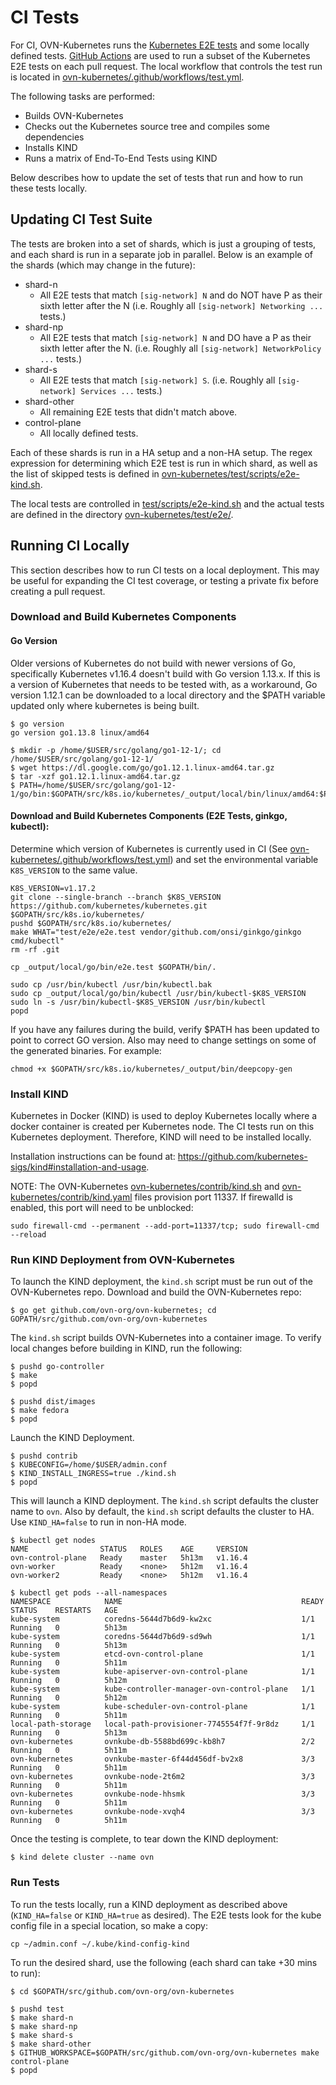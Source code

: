 # CI Tests

For CI, OVN-Kubernetes runs the
[Kubernetes E2E tests](https://github.com/kubernetes/community/blob/master/contributors/devel/sig-testing/e2e-tests.md)
and some locally defined tests. 
[GitHub Actions](https://help.github.com/en/actions)
are used to run a subset of the Kubernetes E2E tests on each pull request. The
local workflow that controls the test run is located in
[ovn-kubernetes/.github/workflows/test.yml](https://github.com/ovn-org/ovn-kubernetes/blob/master/.github/workflows/test.yml).

The following tasks are performed:
- Builds OVN-Kubernetes
- Checks out the Kubernetes source tree and compiles some dependencies
- Installs KIND
- Runs a matrix of End-To-End Tests using KIND

Below describes how to update the set of tests that run and how to run these
tests locally.

## Updating CI Test Suite

The tests are broken into a set of shards, which is just a grouping of tests,
and each shard is run in a separate job in parallel. Below is an example of
the shards (which may change in the future):
- shard-n
  - All E2E tests that match `[sig-network] N` and do NOT have P as their sixth
  letter after the N (i.e. Roughly all `[sig-network] Networking ...` tests.)
- shard-np
  - All E2E tests that match `[sig-network] N` and DO have a P as their sixth
  letter after the N. (i.e. Roughly all `[sig-network] NetworkPolicy ...`
  tests.)
- shard-s
  - All E2E tests that match `[sig-network] S`. (i.e. Roughly all
  `[sig-network] Services ...` tests.)
- shard-other
  - All remaining E2E tests that didn't match above.
- control-plane
  - All locally defined tests.

Each of these shards is run in a HA setup and a non-HA setup. The regex
expression for determining which E2E test is run in which shard, as well as the
list of skipped tests is defined in
[ovn-kubernetes/test/scripts/e2e-kind.sh](https://github.com/ovn-org/ovn-kubernetes/blob/master/test/scripts/e2e-kind.sh).

The local tests are controlled in
[test/scripts/e2e-kind.sh](https://github.com/ovn-org/ovn-kubernetes/blob/master/test/scripts/e2e-kind.sh)
and the actual tests are defined in the directory
[ovn-kubernetes/test/e2e/](https://github.com/ovn-org/ovn-kubernetes/tree/master/test/e2e).

## Running CI Locally

This section describes how to run CI tests on a local deployment. This may be
useful for expanding the CI test coverage, or testing a private fix before
creating a pull request.

### Download and Build Kubernetes Components

#### Go Version

Older versions of Kubernetes do not build with newer versions of Go,
specifically Kubernetes v1.16.4 doesn't build with Go version 1.13.x. If this is
a version of Kubernetes that needs to be tested with, as a workaround, Go
version 1.12.1 can be downloaded to a local directory and the $PATH variable
updated only where kubernetes is being built. 

```
$ go version
go version go1.13.8 linux/amd64

$ mkdir -p /home/$USER/src/golang/go1-12-1/; cd /home/$USER/src/golang/go1-12-1/
$ wget https://dl.google.com/go/go1.12.1.linux-amd64.tar.gz
$ tar -xzf go1.12.1.linux-amd64.tar.gz
$ PATH=/home/$USER/src/golang/go1-12-1/go/bin:$GOPATH/src/k8s.io/kubernetes/_output/local/bin/linux/amd64:$PATH
```

#### Download and Build Kubernetes Components (E2E Tests, ginkgo, kubectl):

Determine which version of Kubernetes is currently used in CI (See
[ovn-kubernetes/.github/workflows/test.yml](https://github.com/ovn-org/ovn-kubernetes/blob/master/.github/workflows/test.yml))
and set the environmental variable `K8S_VERSION` to the same value.

```
K8S_VERSION=v1.17.2
git clone --single-branch --branch $K8S_VERSION https://github.com/kubernetes/kubernetes.git $GOPATH/src/k8s.io/kubernetes/
pushd $GOPATH/src/k8s.io/kubernetes/
make WHAT="test/e2e/e2e.test vendor/github.com/onsi/ginkgo/ginkgo cmd/kubectl"
rm -rf .git

cp _output/local/go/bin/e2e.test $GOPATH/bin/.

sudo cp /usr/bin/kubectl /usr/bin/kubectl.bak
sudo cp _output/local/go/bin/kubectl /usr/bin/kubectl-$K8S_VERSION
sudo ln -s /usr/bin/kubectl-$K8S_VERSION /usr/bin/kubectl
popd
```

If you have any failures during the build, verify $PATH has been updated to
point to correct GO version. Also may need to change settings on some of the
generated binaries. For example:

```
chmod +x $GOPATH/src/k8s.io/kubernetes/_output/bin/deepcopy-gen
```

### Install KIND

Kubernetes in Docker (KIND) is used to deploy Kubernetes locally where a docker
container is created per Kubernetes node. The CI tests run on this Kubernetes
deployment. Therefore, KIND will need to be installed locally.

Installation instructions can be found at:
https://github.com/kubernetes-sigs/kind#installation-and-usage.

NOTE: The OVN-Kubernetes 
[ovn-kubernetes/contrib/kind.sh](https://github.com/ovn-org/ovn-kubernetes/blob/master/contrib/kind.sh)
and
[ovn-kubernetes/contrib/kind.yaml](https://github.com/ovn-org/ovn-kubernetes/blob/master/contrib/kind.yaml)
files provision port 11337. If firewalld is enabled, this port will need to be
unblocked:

```
sudo firewall-cmd --permanent --add-port=11337/tcp; sudo firewall-cmd --reload
```

### Run KIND Deployment from OVN-Kubernetes

To launch the KIND deployment, the `kind.sh` script must be run out of the
OVN-Kubernetes repo. Download and build the OVN-Kubernetes repo:

```
$ go get github.com/ovn-org/ovn-kubernetes; cd GOPATH/src/github.com/ovn-org/ovn-kubernetes
```

The `kind.sh` script builds OVN-Kubernetes into a container image. To verify
local changes before building in KIND, run the following:

```
$ pushd go-controller
$ make
$ popd

$ pushd dist/images
$ make fedora
$ popd
```

Launch the KIND Deployment.

```
$ pushd contrib
$ KUBECONFIG=/home/$USER/admin.conf
$ KIND_INSTALL_INGRESS=true ./kind.sh
$ popd
```

This will launch a KIND deployment. The `kind.sh` script defaults the cluster
name to `ovn`. Also by default, the `kind.sh` script defaults the cluster to HA.
Use `KIND_HA=false` to run in non-HA mode.

```
$ kubectl get nodes
NAME                STATUS   ROLES    AGE     VERSION
ovn-control-plane   Ready    master   5h13m   v1.16.4
ovn-worker          Ready    <none>   5h12m   v1.16.4
ovn-worker2         Ready    <none>   5h12m   v1.16.4

$ kubectl get pods --all-namespaces
NAMESPACE            NAME                                        READY   STATUS    RESTARTS   AGE
kube-system          coredns-5644d7b6d9-kw2xc                    1/1     Running   0          5h13m
kube-system          coredns-5644d7b6d9-sd9wh                    1/1     Running   0          5h13m
kube-system          etcd-ovn-control-plane                      1/1     Running   0          5h11m
kube-system          kube-apiserver-ovn-control-plane            1/1     Running   0          5h12m
kube-system          kube-controller-manager-ovn-control-plane   1/1     Running   0          5h12m
kube-system          kube-scheduler-ovn-control-plane            1/1     Running   0          5h11m
local-path-storage   local-path-provisioner-7745554f7f-9r8dz     1/1     Running   0          5h13m
ovn-kubernetes       ovnkube-db-5588bd699c-kb8h7                 2/2     Running   0          5h11m
ovn-kubernetes       ovnkube-master-6f44d456df-bv2x8             3/3     Running   0          5h11m
ovn-kubernetes       ovnkube-node-2t6m2                          3/3     Running   0          5h11m
ovn-kubernetes       ovnkube-node-hhsmk                          3/3     Running   0          5h11m
ovn-kubernetes       ovnkube-node-xvqh4                          3/3     Running   0          5h11m
```

Once the testing is complete, to tear down the KIND deployment:

```
$ kind delete cluster --name ovn
```

### Run Tests

To run the tests locally, run a KIND deployment as described above
(`KIND_HA=false` or `KIND_HA=true` as desired). The E2E tests look for the kube
config file in a special location, so make a copy:

```
cp ~/admin.conf ~/.kube/kind-config-kind
```

To run the desired shard, use the following (each shard can take +30 mins to
run):

```
$ cd $GOPATH/src/github.com/ovn-org/ovn-kubernetes

$ pushd test
$ make shard-n
$ make shard-np
$ make shard-s
$ make shard-other
$ GITHUB_WORKSPACE=$GOPATH/src/github.com/ovn-org/ovn-kubernetes make control-plane
$ popd
```
